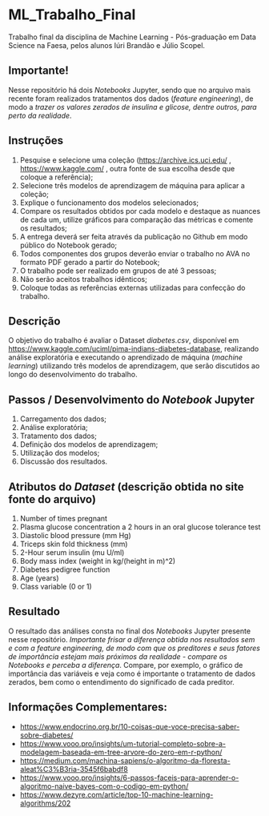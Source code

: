# ML_Trabalho_Final
Trabalho final da disciplina de Machine Learning - Pós-graduação em Data Science na Faesa, pelos alunos Iúri Brandão e Júlio Scopel.

## Importante!

Nesse repositório há dois _Notebooks_ Jupyter, sendo que no arquivo mais recente foram realizados tratamentos dos dados (_feature engineering_), de modo a *trazer os valores zerados de insulina e glicose, dentre outros, para perto da realidade*.

## Instruções

1. Pesquise e selecione uma coleção (https://archive.ics.uci.edu/ , https://www.kaggle.com/ , outra fonte de sua escolha desde que coloque a referência);
2. Selecione três modelos de aprendizagem de máquina para aplicar a coleção;
3. Explique o funcionamento dos modelos selecionados;
4. Compare os resultados obtidos por cada modelo e destaque as nuances de cada um, utilize gráficos para comparação das métricas e comente os resultados;
5. A entrega deverá ser feita através da publicação no Github em modo público do Notebook gerado;
6. Todos componentes dos grupos deverão enviar o trabalho no AVA no formato PDF gerado a partir do Notebook;
7. O trabalho pode ser realizado em grupos de até 3 pessoas;
8. Não serão aceitos trabalhos idênticos;
9. Coloque todas as referências externas utilizadas para confecção do trabalho.

## Descrição

O objetivo do trabalho é avaliar o Dataset *diabetes.csv*, disponível em https://www.kaggle.com/uciml/pima-indians-diabetes-database, realizando análise exploratória e executando o aprendizado de máquina (_machine learning_) utilizando três modelos de aprendizagem, que serão discutidos ao longo do desenvolvimento do trabalho.

## Passos / Desenvolvimento do _Notebook_ Jupyter

1. Carregamento dos dados;
2. Análise exploratória;
3. Tratamento dos dados;
4. Definição dos modelos de aprendizagem;
5. Utilização dos modelos;
6. Discussão dos resultados.

## Atributos do _Dataset_ (descrição obtida no site fonte do arquivo)
1. Number of times pregnant
2. Plasma glucose concentration a 2 hours in an oral glucose tolerance test
3. Diastolic blood pressure (mm Hg)
4. Triceps skin fold thickness (mm)
5. 2-Hour serum insulin (mu U/ml)
6. Body mass index (weight in kg/(height in m)^2)
7. Diabetes pedigree function
8. Age (years)
9. Class variable (0 or 1)

## Resultado

O resultado das análises consta no final dos _Notebooks_ Jupyter presente nesse repositório.
*Importante frisar a diferença obtida nos resultados sem e com a _feature engineering_, de modo com que os preditores e seus fatores de importância estejam mais próximos da realidade - compare os _Notebooks_ e perceba a diferença*. Compare, por exemplo, o gráfico de importância das variáveis e veja como é importante o tratamento de dados zerados, bem como o entendimento do significado de cada preditor.

## Informações Complementares:
- https://www.endocrino.org.br/10-coisas-que-voce-precisa-saber-sobre-diabetes/
- https://www.vooo.pro/insights/um-tutorial-completo-sobre-a-modelagem-baseada-em-tree-arvore-do-zero-em-r-python/
- https://medium.com/machina-sapiens/o-algoritmo-da-floresta-aleat%C3%B3ria-3545f6babdf8
- https://www.vooo.pro/insights/6-passos-faceis-para-aprender-o-algoritmo-naive-bayes-com-o-codigo-em-python/
- https://www.dezyre.com/article/top-10-machine-learning-algorithms/202



